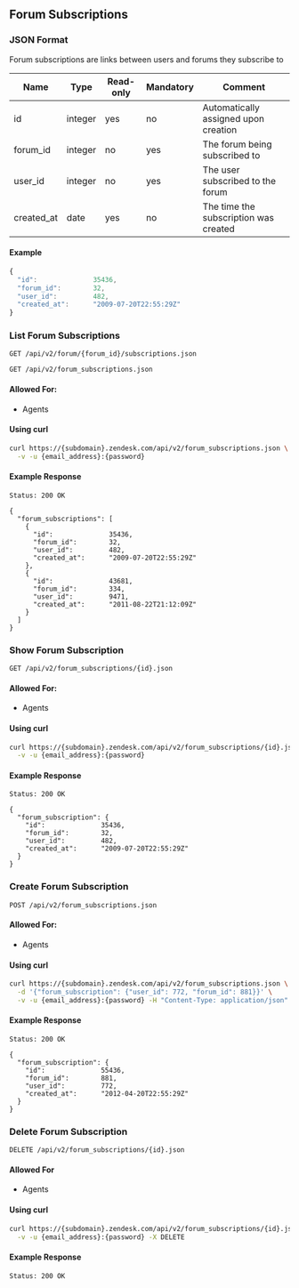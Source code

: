 ## Forum Subscriptions

### JSON Format
Forum subscriptions are links between users and forums they subscribe to

| Name            | Type    | Read-only | Mandatory | Comment
| --------------- | ------- | --------- | --------- | -------
| id              | integer | yes       | no        | Automatically assigned upon creation
| forum_id        | integer | no        | yes       | The forum being subscribed to
| user_id         | integer | no        | yes       | The user subscribed to the forum
| created_at      | date    | yes       | no        | The time the subscription was created

#### Example
```js
{
  "id":              35436,
  "forum_id":        32,
  "user_id":         482,
  "created_at":      "2009-07-20T22:55:29Z"
}
```

### List Forum Subscriptions
`GET /api/v2/forum/{forum_id}/subscriptions.json`

`GET /api/v2/forum_subscriptions.json`

#### Allowed For:

 * Agents

#### Using curl

```bash
curl https://{subdomain}.zendesk.com/api/v2/forum_subscriptions.json \
  -v -u {email_address}:{password}
```

#### Example Response

```http
Status: 200 OK

{
  "forum_subscriptions": [
    {
      "id":              35436,
      "forum_id":        32,
      "user_id":         482,
      "created_at":      "2009-07-20T22:55:29Z"
    },
    {
      "id":              43681,
      "forum_id":        334,
      "user_id":         9471,
      "created_at":      "2011-08-22T21:12:09Z"
    }
  ]
}
```

### Show Forum Subscription
`GET /api/v2/forum_subscriptions/{id}.json`

#### Allowed For:

 * Agents

#### Using curl

```bash
curl https://{subdomain}.zendesk.com/api/v2/forum_subscriptions/{id}.json \
  -v -u {email_address}:{password}
```

#### Example Response

```http
Status: 200 OK

{
  "forum_subscription": {
    "id":              35436,
    "forum_id":        32,
    "user_id":         482,
    "created_at":      "2009-07-20T22:55:29Z"
  }
}
```

### Create Forum Subscription
`POST /api/v2/forum_subscriptions.json`

#### Allowed For:

 * Agents

#### Using curl

```bash
curl https://{subdomain}.zendesk.com/api/v2/forum_subscriptions.json \
  -d '{"forum_subscription": {"user_id": 772, "forum_id": 881}}' \
  -v -u {email_address}:{password} -H "Content-Type: application/json" -X POST
```

#### Example Response

```http
Status: 200 OK

{
  "forum_subscription": {
    "id":              55436,
    "forum_id":        881,
    "user_id":         772,
    "created_at":      "2012-04-20T22:55:29Z"
  }
}
```

### Delete Forum Subscription
`DELETE /api/v2/forum_subscriptions/{id}.json`

#### Allowed For

 * Agents

#### Using curl

```bash
curl https://{subdomain}.zendesk.com/api/v2/forum_subscriptions/{id}.json \
  -v -u {email_address}:{password} -X DELETE
```

#### Example Response

```http
Status: 200 OK
```